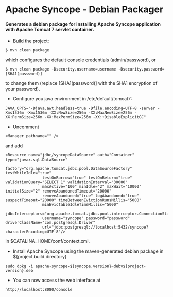 Apache Syncope - Debian Packager
================================

#### Generates a debian package for installing Apache Syncope application with Apache Tomcat 7 servlet container.

* Build the project:
~~~
$ mvn clean package
~~~
which configures the default console credentials (admin/password), or
~~~
$ mvn clean package -Dsecurity.username=username -Dsecurity.password=[SHA1(password)]  
~~~
to change them (replace [SHA1(password)] with the SHA1 encryption of your password).

* Configure you java environment in /etc/default/tomcat7:
~~~
JAVA_OPTS="-Djava.awt.headless=true -Dfile.encoding=UTF-8 -server -Xms1536m -Xmx1536m -XX:NewSize=256m -XX:MaxNewSize=256m -XX:PermSize=256m -XX:MaxPermSize=256m -XX:+DisableExplicitGC"
~~~

* Uncomment 
~~~
<Manager pathname="" /> 
~~~
and  add
~~~ 
<Resource name="jdbc/syncopeDataSource" auth="Container" type="javax.sql.DataSource" 
                factory="org.apache.tomcat.jdbc.pool.DataSourceFactory" testWhileIdle="true" 
                testOnBorrow="true" testOnReturn="true" validationQuery="SELECT 1" validationInterval="30000" 
                maxActive="100" minIdle="2" maxWait="10000" initialSize="2" removeAbandonedTimeout="20000" 
                removeAbandoned="true" logAbandoned="true" suspectTimeout="20000" timeBetweenEvictionRunsMillis="5000" 
                minEvictableIdleTimeMillis="5000" 
                jdbcInterceptors="org.apache.tomcat.jdbc.pool.interceptor.ConnectionState;org.apache.tomcat.jdbc.pool.interceptor.StatementFinalizer" 
                username="syncope" password="password" driverClassName="com.postgresql.Driver" 
                url="jdbc:postgresql://localhost:5432/syncope?characterEncoding=UTF-8"/>
~~~
in $CATALINA_HOME/conf/context.xml.

* Install Apache Syncope using the maven-generated debian package in ${project.build.directory}
~~~
sudo dpkg -i apache-syncope-${syncope.version}~debv${project-version}.deb
~~~

* You can now access the web interface at 
~~~
http://localhost:8080/console
~~~
